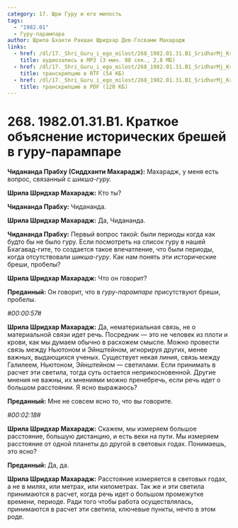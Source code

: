 ```yaml
---
category: 17. Шри Гуру и его милость
tags:
  - "1982.01"
  - Гуру-парампара
author: Шрила Бхакти Ракшак Шридхар Дев-Госвами Махарадж
links:
  - href: /dl/17._Shri_Guru_i_ego_milost/268_1982.01.31.B1_SridharMj_Kratkoe_objasnenie_istoricheskih_breshej_v_guru-parampare.mp3
    title: аудиозапись в MP3 (3 мин. 08 сек., 2,8 МБ)
  - href: /dl/17._Shri_Guru_i_ego_milost/268_1982.01.31.B1_SridharMj_Kratkoe_objasnenie_istoricheskih_breshej_v_guru-parampare.rtf
    title: транскрипцию в RTF (54 КБ)
  - href: /dl/17._Shri_Guru_i_ego_milost/268_1982.01.31.B1_SridharMj_Kratkoe_objasnenie_istoricheskih_breshej_v_guru-parampare.pdf
    title: транскрипцию в PDF (120 КБ)
---
```


# 268. 1982.01.31.B1. Краткое объяснение исторических брешей в гуру-парампаре

**Чидананда Прабху (Сиддханти Махарадж):** Махарадж, у меня есть вопрос, связанный с *шикша-гуру.*

**Шрила Шридхар Махарадж:** Кто ты?

**Чидананда Прабху:** Чидананда.

**Шрила Шридхар Махарадж:** Да, Чидананда.

**Чидананда Прабху:** Первый вопрос такой: были периоды когда как будто бы не было гуру. Если посмотреть на список гуру в нашей Бхагавад-гите, то создается такое впечатление, что были периоды, когда отсутствовали *шикша-гуру*. Как нам понять эти исторические бреши, пробелы?

**Шрила Шридхар Махарадж:** Что он говорит?

**Преданный:** Он говорит, что в *гуру-парампаре* присутствуют бреши, пробелы.

*#00:00:57#*

**Шрила Шридхар Махарадж:** Да, нематериальная связь, не о материальной связи идет речь. Посредник — это не человек из плоти и крови, как мы думаем обычно в расхожем смысле. Можно провести связь между Ньютоном и Эйнштейном, игнорируя других, менее важных, выдающихся ученых. Существует некая линия, связь между Галилеем, Ньютоном, Эйнштейном — светилами. Если принимать в расчет эти светила, тогда суть остается неприкосновенной. Другие мнения не важны, их мнениями можно пренебречь, если речь идет о большом расстоянии. Я ясно выражаюсь?

**Преданный:** Мне не совсем ясно то, что вы говорите.

*#00:02:18#*

**Шрила Шридхар Махарадж:** Скажем, мы измеряем большое расстояние, большую дистанцию, и есть вехи на пути. Мы измеряем расстояние от одной планеты до другой в световых годах. Понимаешь, это ясно?

**Преданный:** Да, да.

**Шрила Шридхар Махарадж:** Расстояние измеряется в световых годах, а не в милях, или метрах, или километрах. Так же и эти светила принимаются в расчет, когда речь идет о большом промежутке времени, периоде. Ради того чтобы работа осуществлялась, принимаются в расчет эти светила, ключевые пункты, нечто в этом роде.


